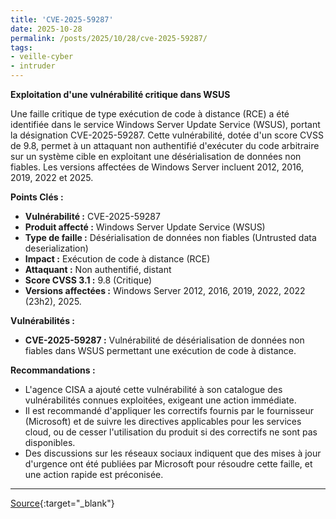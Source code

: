 ```yaml
---
title: 'CVE-2025-59287'
date: 2025-10-28
permalink: /posts/2025/10/28/cve-2025-59287/
tags:
- veille-cyber
- intruder
---
```

**Exploitation d'une vulnérabilité critique dans WSUS**

Une faille critique de type exécution de code à distance (RCE) a été identifiée dans le service Windows Server Update Service (WSUS), portant la désignation CVE-2025-59287. Cette vulnérabilité, dotée d'un score CVSS de 9.8, permet à un attaquant non authentifié d'exécuter du code arbitraire sur un système cible en exploitant une désérialisation de données non fiables. Les versions affectées de Windows Server incluent 2012, 2016, 2019, 2022 et 2025.

**Points Clés :**

*   **Vulnérabilité :** CVE-2025-59287
*   **Produit affecté :** Windows Server Update Service (WSUS)
*   **Type de faille :** Désérialisation de données non fiables (Untrusted data deserialization)
*   **Impact :** Exécution de code à distance (RCE)
*   **Attaquant :** Non authentifié, distant
*   **Score CVSS 3.1 :** 9.8 (Critique)
*   **Versions affectées :** Windows Server 2012, 2016, 2019, 2022, 2022 (23h2), 2025.

**Vulnérabilités :**

*   **CVE-2025-59287 :** Vulnérabilité de désérialisation de données non fiables dans WSUS permettant une exécution de code à distance.

**Recommandations :**

*   L'agence CISA a ajouté cette vulnérabilité à son catalogue des vulnérabilités connues exploitées, exigeant une action immédiate.
*   Il est recommandé d'appliquer les correctifs fournis par le fournisseur (Microsoft) et de suivre les directives applicables pour les services cloud, ou de cesser l'utilisation du produit si des correctifs ne sont pas disponibles.
*   Des discussions sur les réseaux sociaux indiquent que des mises à jour d'urgence ont été publiées par Microsoft pour résoudre cette faille, et une action rapide est préconisée.

---
[Source](https://cvemon.intruder.io/cves/CVE-2025-59287){:target="_blank"}
